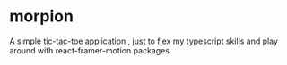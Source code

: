 # morpion
A simple tic-tac-toe application , just to flex my typescript skills  and play around with react-framer-motion packages.
